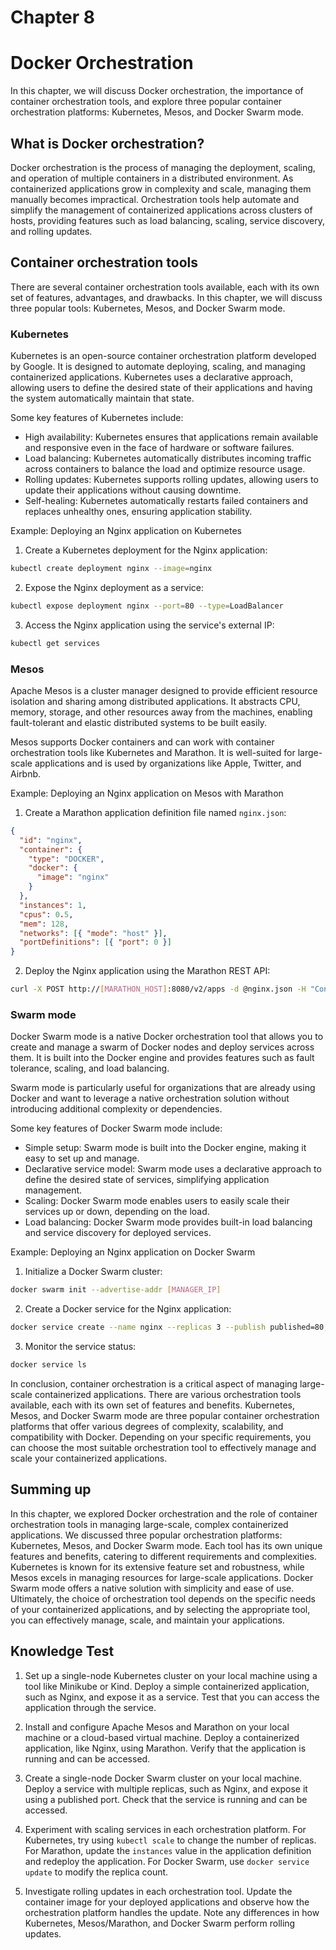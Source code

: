 # Chapter 8

# Docker Orchestration

In this chapter, we will discuss Docker orchestration, the importance of container orchestration tools, and explore three popular container orchestration platforms: Kubernetes, Mesos, and Docker Swarm mode.

## What is Docker orchestration?

Docker orchestration is the process of managing the deployment, scaling, and operation of multiple containers in a distributed environment. As containerized applications grow in complexity and scale, managing them manually becomes impractical. Orchestration tools help automate and simplify the management of containerized applications across clusters of hosts, providing features such as load balancing, scaling, service discovery, and rolling updates.

## Container orchestration tools

There are several container orchestration tools available, each with its own set of features, advantages, and drawbacks. In this chapter, we will discuss three popular tools: Kubernetes, Mesos, and Docker Swarm mode.

### Kubernetes

Kubernetes is an open-source container orchestration platform developed by Google. It is designed to automate deploying, scaling, and managing containerized applications. Kubernetes uses a declarative approach, allowing users to define the desired state of their applications and having the system automatically maintain that state.

Some key features of Kubernetes include:

- High availability: Kubernetes ensures that applications remain available and responsive even in the face of hardware or software failures.
- Load balancing: Kubernetes automatically distributes incoming traffic across containers to balance the load and optimize resource usage.
- Rolling updates: Kubernetes supports rolling updates, allowing users to update their applications without causing downtime.
- Self-healing: Kubernetes automatically restarts failed containers and replaces unhealthy ones, ensuring application stability.

Example: Deploying an Nginx application on Kubernetes

1. Create a Kubernetes deployment for the Nginx application:

```bash
kubectl create deployment nginx --image=nginx
```

2. Expose the Nginx deployment as a service:

```bash
kubectl expose deployment nginx --port=80 --type=LoadBalancer
```

3. Access the Nginx application using the service's external IP:

```bash
kubectl get services
```

### Mesos

Apache Mesos is a cluster manager designed to provide efficient resource isolation and sharing among distributed applications. It abstracts CPU, memory, storage, and other resources away from the machines, enabling fault-tolerant and elastic distributed systems to be built easily.

Mesos supports Docker containers and can work with container orchestration tools like Kubernetes and Marathon. It is well-suited for large-scale applications and is used by organizations like Apple, Twitter, and Airbnb.

Example: Deploying an Nginx application on Mesos with Marathon

1. Create a Marathon application definition file named `nginx.json`:

```json
{
  "id": "nginx",
  "container": {
    "type": "DOCKER",
    "docker": {
      "image": "nginx"
    }
  },
  "instances": 1,
  "cpus": 0.5,
  "mem": 128,
  "networks": [{ "mode": "host" }],
  "portDefinitions": [{ "port": 0 }]
}
```

2. Deploy the Nginx application using the Marathon REST API:

```bash
curl -X POST http://[MARATHON_HOST]:8080/v2/apps -d @nginx.json -H "Content-type: application/json"
```

### Swarm mode

Docker Swarm mode is a native Docker orchestration tool that allows you to create and manage a swarm of Docker nodes and deploy services across them. It is built into the Docker engine and provides features such as fault tolerance, scaling, and load balancing.

Swarm mode is particularly useful for organizations that are already using Docker and want to leverage a native orchestration solution without introducing additional complexity or dependencies.

Some key features of Docker Swarm mode include:

- Simple setup: Swarm mode is built into the Docker engine, making it easy to set up and manage.
- Declarative service model: Swarm mode uses a declarative approach to define the desired state of services, simplifying application management.
- Scaling: Docker Swarm mode enables users to easily scale their services up or down, depending on the load.
- Load balancing: Docker Swarm mode provides built-in load balancing and service discovery for deployed services.

Example: Deploying an Nginx application on Docker Swarm

1. Initialize a Docker Swarm cluster:

```bash
docker swarm init --advertise-addr [MANAGER_IP]
```

2. Create a Docker service for the Nginx application:

```bash
docker service create --name nginx --replicas 3 --publish published=80,target=80 nginx
```

3. Monitor the service status:

```bash
docker service ls
```

In conclusion, container orchestration is a critical aspect of managing large-scale containerized applications. There are various orchestration tools available, each with its own set of features and benefits. Kubernetes, Mesos, and Docker Swarm mode are three popular container orchestration platforms that offer various degrees of complexity, scalability, and compatibility with Docker. Depending on your specific requirements, you can choose the most suitable orchestration tool to effectively manage and scale your containerized applications.

## Summing up

In this chapter, we explored Docker orchestration and the role of container orchestration tools in managing large-scale, complex containerized applications. We discussed three popular orchestration platforms: Kubernetes, Mesos, and Docker Swarm mode. Each tool has its own unique features and benefits, catering to different requirements and complexities. Kubernetes is known for its extensive feature set and robustness, while Mesos excels in managing resources for large-scale applications. Docker Swarm mode offers a native solution with simplicity and ease of use. Ultimately, the choice of orchestration tool depends on the specific needs of your containerized applications, and by selecting the appropriate tool, you can effectively manage, scale, and maintain your applications.

## Knowledge Test

1. Set up a single-node Kubernetes cluster on your local machine using a tool like Minikube or Kind. Deploy a simple containerized application, such as Nginx, and expose it as a service. Test that you can access the application through the service.

2. Install and configure Apache Mesos and Marathon on your local machine or a cloud-based virtual machine. Deploy a containerized application, like Nginx, using Marathon. Verify that the application is running and can be accessed.

3. Create a single-node Docker Swarm cluster on your local machine. Deploy a service with multiple replicas, such as Nginx, and expose it using a published port. Check that the service is running and can be accessed.

4. Experiment with scaling services in each orchestration platform. For Kubernetes, try using `kubectl scale` to change the number of replicas. For Marathon, update the `instances` value in the application definition and redeploy the application. For Docker Swarm, use `docker service update` to modify the replica count.

5. Investigate rolling updates in each orchestration tool. Update the container image for your deployed applications and observe how the orchestration platform handles the update. Note any differences in how Kubernetes, Mesos/Marathon, and Docker Swarm perform rolling updates.
